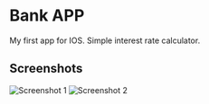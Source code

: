 # Bank APP

My first app for IOS. Simple interest rate calculator.

## Screenshots

![Screenshot 1](https://github.com/mostfus/interest_rate/blob/master/Bank%20APP/Screenshots/IMG_3830.PNG?raw=true)
![Screenshot 2](https://github.com/mostfus/interest_rate/blob/master/Bank%20APP/Screenshots/IMG_3831.PNG?raw=true)
